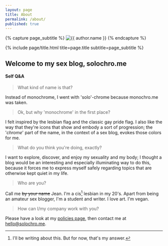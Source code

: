 ```yaml
---
layout: page
title: About
permalink: /about/
published: true
---
```


<div class="page" markdown="1">

{% capture page_subtitle %}
<img
    class="me"
    alt="{{ author.name }}"
    src="{{ site.author.photo | relative_url }}"
    srcset="{{ site.author.photo2x | relative_url }} 2x"
/>
{% endcapture %}

{% include page/title.html title=page.title subtitle=page_subtitle %}

## Welcome to my sex blog, **solochro.me**

#### Self Q&A

> What kind of name is that?

Instead of monochrome, I went with 'solo'-chrome because monochro.me was taken.

> Ok, but why 'monochrome' in the first place?

I felt inspired by the lesbian flag and the classic gay pride flag. I also like the way that they're icons that show and embody a sort of progression; the '*chrome*' part of the name, in the context of a sex blog, evokes those colors for me.
    
> What do you think you're doing, exactly?

I want to explore, discover, and enjoy my sexuality and my body; I thought a blog would be an interesting and especially illuminating way to do this, because it forces me to express myself safely regarding topics that are otherwise kept quiet in my life.

> Who are you?

Call me ~~by your name~~ Jean. I'm a cis[^1] lesbian in my 20's. Apart from being an amateur sex blogger, I'm a student and writer. I love art. I'm vegan.

> How can I/my company work with you?

Please have a look at my [policies page](www.solochro.me/policies), then contact me at hello@solochro.me.

[^1]:
	I'll be writing about this. But for now, that's my answer.


</div>
